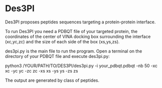 # Des3PI

Des3PI proposes peptides sequences targeting a protein-protein interface.

To run Des3PI you need a PDBQT file of your targeted protein, the coordinates of the center of VINA docking box surrounding the interface (xc,yc,zc) and the size of each side of the box (xs,ys,zs).

des3pi.py is the main file to run the program. Open a terminal on the directory of your PDBQT file and execute des3pi.py:

python3 /YOUR/PATH/TO/DES3PI/des3pi.py -i your_pdbqt.pdbqt -nb 50 -xc xc -yc yc -zc zc -xs xs -ys ys -zs zs

The output are generated by class of peptides.
